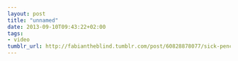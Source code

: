 ```yaml
---
layout: post
title: "unnamed"
date: 2013-09-10T09:43:22+02:00
tags:
- video
tumblr_url: http://fabiantheblind.tumblr.com/post/60828878077/sick-pencil-drumming-rap-skills-by-specter604
---
```

